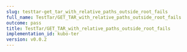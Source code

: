 ```yaml
---
slug: testtar-get_tar_with_relative_paths_outside_root_fails
full_name: TestTar/GET_TAR_with_relative_paths_outside_root_fails
outcome: pass
title: TestTar/GET_TAR_with_relative_paths_outside_root_fails
implementation_id: kubo-ter
version: v0.0.2
---
```


